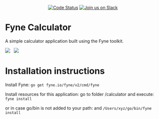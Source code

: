 <p align="center">
  <a href="https://goreportcard.com/report/github.com/fyne-io/calculator"><img src="https://goreportcard.com/badge/github.com/fyne-io/calculator" alt="Code Status" /></a>
  <a href='http://gophers.slack.com/messages/fyne'><img src='https://img.shields.io/badge/join-us%20on%20slack-gray.svg?longCache=true&logo=slack&colorB=blue' alt='Join us on Slack' /></a>
</p>

# Fyne Calculator

A simple calculator application built using the Fyne toolkit.

![](img/calc-dark.png) &nbsp; ![](img/calc-light.png)

# Installation instructions
Install Fyne:
```go get fyne.io/fyne/v2/cmd/fyne```

Install resources for this application:
go to folder /calculator
and execute: 
```fyne install```

or in case go/bin is not added to your path:
and `/Users/xyz/go/bin/fyne install`
